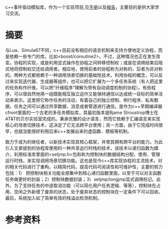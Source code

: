 # <tk> 

c++事件驱动模拟库，作为一个实验项目,见[手册][1]以及[报告][2]，主要目的是供大家学习交流。

# 摘要

与Lua、Simula67不同，c++目前没有相应的语言机制来支持方便地定义协程，而是依赖一些专门的库，比如<boost/coroutine2>。不过，这种情况也正在发生改变。协程的实现，或是利用显式操作在协程之间转移控制权；或是在调用结束后隐式地将控制权交还给调用者。相应地，使用前者的协程称为对称的，后者为非对称的。两种方式都依赖于一种调用场景切换的基础性技术。利用协程的概念，可以反过来实现迭代器、生成器等组件，也可以把它扩展为一个多任务系统（有人把这里的任务称作纤维，可以把“纤维程序”理解为带有自动调度机制的协程）。有些程序，可以很自然地用一组既能相互独立运作又能保持通信以达成统一目标的简单活动来表示。这里把它称作任务的活动，有着自己的独立控制、例行程序、私有数据，任务之间可以通过共享数据、消息或者管道进行通信。<task>是作为c++早期编译器cfront里面的一个古老的多任务模拟库，其最初版本是Bjame Stroustrop博士在AT&T的贝尔实验室完成的。<task>秉承优雅的设计语言，然而它依赖于汇编语言来实现核心的场景切换技术，这决定了它无法跨平台使用；另一方面，由于它完成时间很早，也就没能很好利用后来c++发展出来的虚函数、模板等机制。

<tk>致力于成为<task>的继任者，以新技术实现其核心框架，并使其拥有跨平台的能力。为此<tk>引入文章提到的<Coroutine>协程库使用的一种共享运行时栈的技术，该技术以递归函数为媒介，利用标准库里面的<setjmp.h>包和称为控制块的数据结构分配、使用、管理运行时栈，来实现调用场景切换功能。这也是现今c++库实现协程的主流技术。<tk>对<Coroutine>的相关代码进行了重构，以精简代码，提高代码可阅读性和可维护性，主要的努力包括：1） 把控制块相关功能全部集中到核心递归函数里面，以至于可以对主函数任务做更好的封装；2）控制块数据封装；3）setjmp/longjmp显式调用标记。此外，为了支持任务的中途取消功能（可以简化用户任务逻辑、等等），控制块在占用、空闲之外新增了废弃的状态，处于废弃状态的控制块在一定条件下可以回收。最后，系统加入如了简单有效的栈溢出检测机制。

# 参考资料

[1]: <https://zhuanlan.zhihu.com/p/88028766> "（用户指南）使用<tk>做事件驱动模拟"
[2]: <https://zhuanlan.zhihu.com/p/88758535> "（技术报告）<tk>:一个可移植的c++事件驱动模拟库"
